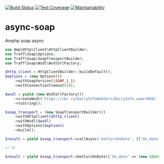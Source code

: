 [![Build Status](https://travis-ci.com/traffaret/amphp-async-soap.svg?branch=master)](https://travis-ci.com/traffaret/amphp-async-soap)
[![Test Coverage](https://api.codeclimate.com/v1/badges/e092df69e93f1ea3b0ac/test_coverage)](https://codeclimate.com/github/traffaret/amphp-async-soap/test_coverage)
[![Maintainability](https://api.codeclimate.com/v1/badges/e092df69e93f1ea3b0ac/maintainability)](https://codeclimate.com/github/traffaret/amphp-async-soap/maintainability)
# async-soap
Amphp soap async

```php
use Amp\Http\Client\HttpClientBuilder;
use Traff\Soap\Options;
use Traff\Soap\SoapTransportBuilder;
use Traff\Soap\Wsdl\WsdlUrlFactory;

$http_client = HttpClientBuilder::buildDefault();
$options = (new Options())
    ->withSoapVersion(\SOAP_1_1)
    ->withConnectionTimeout(20);

$wsdl = yield (new WsdlUrlFactory())
    ->createWsdl('https://cbr.ru/DailyInfoWebServ/DailyInfo.asmx?WSDL', null, $http_client)
    ->toString();

$soap_transport = (new SoapTransportBuilder())
    ->withHttpClient($http_client)
    ->withWsdl($wsdl)
    ->withOptions($options)
    ->build();

$result = yield $soap_transport->callAsync('GetCursOnDate', [['On_date' => (new \DateTime('now'))->format('Y-m-d')]]);

// Or

$result = yield $soap_transport->GetCursOnDate(['On_date' => (new \DateTime('now'))->format('Y-m-d')]);
```
